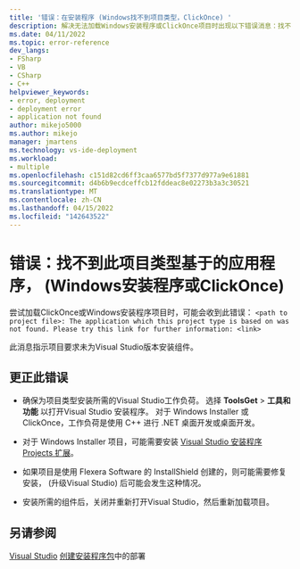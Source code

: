 ```yaml
---
title: '错误：在安装程序 (Windows找不到项目类型，ClickOnce) '
description: 解决无法加载Windows安装程序或ClickOnce项目时出现以下错误消息：找不到此项目类型的应用程序。
ms.date: 04/11/2022
ms.topic: error-reference
dev_langs:
- FSharp
- VB
- CSharp
- C++
helpviewer_keywords:
- error, deployment
- deployment error
- application not found
author: mikejo5000
ms.author: mikejo
manager: jmartens
ms.technology: vs-ide-deployment
ms.workload:
- multiple
ms.openlocfilehash: c151d82cd6ff3caa6577bd5f7377d977a9e61881
ms.sourcegitcommit: d4b6b9ecdceffcb12fddeac8e02273b3a3c30521
ms.translationtype: MT
ms.contentlocale: zh-CN
ms.lasthandoff: 04/15/2022
ms.locfileid: "142643522"
---
```

# <a name="error-the-application-which-this-project-type-is-based-on-was-not-found-windows-installer-or-clickonce"></a>错误：找不到此项目类型基于的应用程序， (Windows安装程序或ClickOnce) 

尝试加载ClickOnce或Windows安装程序项目时，可能会收到此错误： ```<path to project file>: The application which this project type is based on was not found. Please try this link for further information: <link>```

此消息指示项目要求未为Visual Studio版本安装组件。

## <a name="to-correct-this-error"></a>更正此错误

- 确保为项目类型安装所需的Visual Studio工作负荷。 选择 **ToolsGet** >  **工具和功能** 以打开Visual Studio 安装程序。 对于 Windows Installer 或 ClickOnce，工作负荷是使用 C++ 进行 .NET 桌面开发或桌面开发。

- 对于 Windows Installer 项目，可能需要安装 [Visual Studio 安装程序 Projects 扩展](../deployment/installer-projects-net-core.md)。

- 如果项目是使用 Flexera Software 的 InstallShield 创建的，则可能需要修复安装， (升级Visual Studio) 后可能会发生这种情况。

- 安装所需的组件后，关闭并重新打开Visual Studio，然后重新加载项目。

## <a name="see-also"></a>另请参阅

[Visual Studio](../deployment/deploying-applications-services-and-components.md)
[创建安装程序包](../deployment/deploying-applications-services-and-components.md#create-an-installer-package-windows-desktop)中的部署
